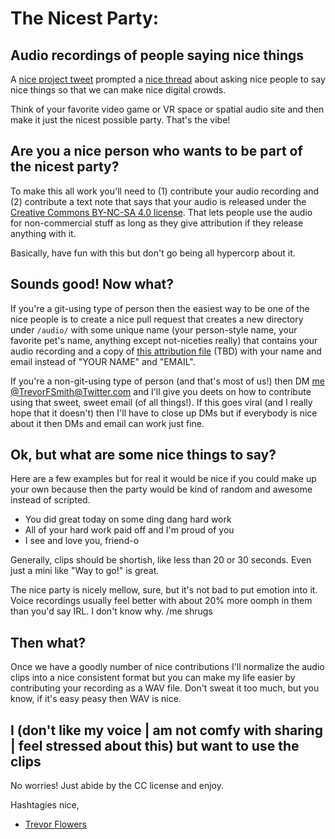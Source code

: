 # The Nicest Party:

## Audio recordings of people saying nice things

A [nice project tweet](https://twitter.com/DaniGatunes/status/1384700454626594817) prompted a [nice thread](https://twitter.com/TrevorFSmith/status/1384701449238573057) about asking nice people to say nice things so that we can make nice digital crowds.

Think of your favorite video game or VR space or spatial audio site and then make it just the nicest possible party. That's the vibe!

## Are you a nice person who wants to be part of the nicest party?

To make this all work you'll need to (1) contribute your audio recording and (2) contribute a text note that says that your audio is released under the [Creative Commons BY-NC-SA 4.0 license](https://creativecommons.org/licenses/by-nc-sa/4.0/). That lets people use the audio for non-commercial stuff as long as they give attribution if they release anything with it.

Basically, have fun with this but don't go being all hypercorp about it.

## Sounds good! Now what?

If you're a git-using type of person then the easiest way to be one of the nice people is to create a nice pull request that creates a new directory under `/audio/` with some unique name (your person-style name, your favorite pet's name, anything except not-niceties really) that contains your audio recording and a copy of [this attribution file]() (TBD) with your name and email instead of "YOUR NAME" and "EMAIL".

If you're a non-git-using type of person (and that's most of us!) then DM [me @TrevorFSmith@Twitter.com](https://twitter.com/TrevorFSmith) and I'll give you deets on how to contribute using that sweet, sweet email (of all things!). If this goes viral (and I really hope that it doesn't) then I'll have to close up DMs but if everybody is nice about it then DMs and email can work just fine.

## Ok, but what are some nice things to say?

Here are a few examples but for real it would be nice if you could make up your own because then the party would be kind of random and awesome instead of scripted.

- You did great today on some ding dang hard work
- All of your hard work paid off and I'm proud of you
- I see and love you, friend-o

Generally, clips should be shortish, like less than 20 or 30 seconds. Even just a mini like "Way to go!" is great.

The nice party is nicely mellow, sure, but it's not bad to put emotion into it. Voice recordings usually feel better with about 20% more oomph in them than you'd say IRL. I don't know why. /me shrugs

## Then what?

Once we have a goodly number of nice contributions I'll normalize the audio clips into a nice consistent format but you can make my life easier by contributing your recording as a WAV file. Don't sweat it too much, but you know, if it's easy peasy then WAV is nice.

## I (don't like my voice | am not comfy with sharing | feel stressed about this) but want to use the clips

No worries! Just abide by the CC license and enjoy.

Hashtagies nice,

- [Trevor Flowers](https://trevor.smith.name/)
